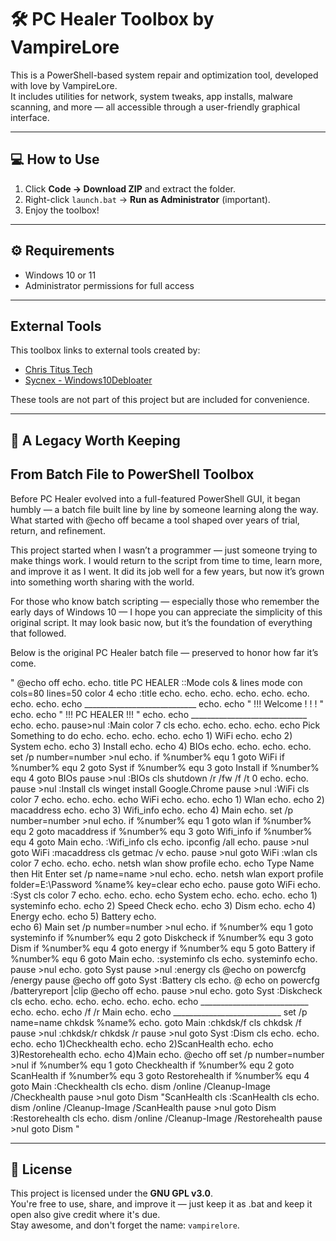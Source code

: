 # 🛠️ PC Healer Toolbox by VampireLore

This is a PowerShell-based system repair and optimization tool, developed with love by VampireLore.  
It includes utilities for network, system tweaks, app installs, malware scanning, and more — all accessible through a user-friendly graphical interface.

---




## 💻 How to Use

1. Click **Code → Download ZIP** and extract the folder.
2. Right-click `launch.bat` → **Run as Administrator** (important).
3. Enjoy the toolbox!

---

## ⚙️ Requirements

- Windows 10 or 11
- Administrator permissions for full access

---

## External Tools

This toolbox links to external tools created by:

- [Chris Titus Tech](https://github.com/ChrisTitusTech/winutil)
- [Sycnex - Windows10Debloater](https://github.com/Sycnex/Windows10Debloater)

These tools are not part of this project but are included for convenience.

---

## 🧾 A Legacy Worth Keeping
## From Batch File to PowerShell Toolbox

Before PC Healer evolved into a full-featured PowerShell GUI, it began humbly — a batch file built line by line by someone learning along the way. What started with @echo off became a tool shaped over years of trial, return, and refinement.

This project started when I wasn’t a programmer — just someone trying to make things work. I would return to the script from time to time, learn more, and improve it as I went. It did its job well for a few years, but now it’s grown into something worth sharing with the world.

For those who know batch scripting — especially those who remember the early days of Windows 10 — I hope you can appreciate the simplicity of this original script. It may look basic now, but it’s the foundation of everything that followed.

Below is the original PC Healer batch file — preserved to honor how far it’s come.

" @echo off
echo.
echo.
title PC HEALER
::Mode cols & lines
mode con cols=80 lines=50
color 4
echo
:title
echo.
echo.
echo.
echo.
echo.
echo.
echo.
echo.
echo                                ____________________________
echo. 
echo                                 "  !!!  Welcome  ! ! ! "
echo.
echo                                 "  !!!  PC HEALER !!!  "
echo.
echo                               _____________________________
echo.
echo.
pause>nul
:Main
color 7
cls
echo.
echo.
echo.
echo.
echo                                   Pick Something to do
echo.
echo.
echo.
echo.
echo                                     1) WiFi
echo.
echo                                     2) System
echo.
echo                                     3) Install
echo.
echo                                     4) BIOs
echo.
echo.
echo.
echo.
set /p number=number >nul
echo.
if %number% equ 1 goto WiFi
if %number% equ 2 goto Syst
if %number% equ 3 goto Install
if %number% equ 4 goto BIOs
pause >nul
:BIOs
cls
shutdown /r /fw /f /t 0
echo.
echo.
pause >nul
:Install
cls
winget install Google.Chrome
pause >nul
:WiFi
cls 
color 7
echo.
echo.
echo.
echo                                                  WiFi
echo.
echo.
echo                                              1) Wlan
echo.
echo                                              2) macaddress
echo.
echo                                              3) Wifi_info 
echo.
echo                                              4) Main
echo.
set /p number=number >nul
echo.
if %number% equ 1 goto wlan
if %number% equ 2 goto macaddress
if %number% equ 3 goto Wifi_info
if %number% equ 4 goto Main
echo.
:Wifi_info
cls
echo.
ipconfig /all
echo.
pause >nul
goto WiFi
:macaddress
cls
getmac /v
echo.
pause >nul
goto WiFi
:wlan
cls
color 7
echo.
echo.
echo.
netsh wlan show profile
echo.
echo                            Type Name then Hit Enter
set /p name=name >nul 
echo.
echo.
netsh wlan export profile folder=E:\Password %name% key=clear
echo
echo.
pause
goto WiFi
echo.
:Syst
cls
color 7
echo.
echo.
echo.
echo                                         System
echo.
echo.
echo.
echo                                       1) systeminfo
echo.
echo                                       2) Speed Check
echo.
echo                                       3) Dism
echo.
echo                                       4) Energy
echo.
echo                                       5) Battery
echo.                            
echo                                       6) Main
set /p number=number >nul
echo.
if %number% equ 1 goto systeminfo
if %number% equ 2 goto Diskcheck
if %number% equ 3 goto Dism
if %number% equ 4 goto energy
if %number% equ 5 goto Battery
if %number% equ 6 goto Main
echo.
:systeminfo
cls
echo.
systeminfo
echo.
pause >nul
echo.
goto Syst
pause >nul
:energy
cls
@echo on
powercfg /energy
pause
@echo off
goto Syst
:Battery
cls
echo.
@ echo on
powercfg /batteryreport |clip
@echo off
echo.
pause >nul
echo.
goto Syst
:Diskcheck
cls
echo.
echo.
echo.
echo.
echo.
echo.
echo                                        ___________________________
echo.
echo.
echo                                              /f   /r  Main
echo.
echo                                        ___________________________
set /p name=name
chkdsk %name%
echo.
goto Main
:chkdsk/f
cls
chkdsk /f
pause >nul
:chkdsk/r
chkdsk /r
pause >nul
goto Syst
:Dism
cls
echo.
echo.
echo.
echo                                            1)Checkhealth
echo.
echo                                            2)ScanHealth
echo.
echo                                            3)Restorehealth
echo.
echo                                            4)Main
echo.
@echo off
set /p number=number >nul
if %number% equ 1 goto Checkhealth
if %number% equ 2 goto ScanHealth
if %number% equ 3 goto Restorehealth
if %number% equ 4 goto Main
:Checkhealth
cls
echo.
dism /online /Cleanup-Image /Checkhealth
pause >nul
goto Dism
"ScanHealth
cls
:ScanHealth
cls
echo.
dism /online /Cleanup-Image /ScanHealth
pause >nul
goto Dism
:Restorehealth
cls
echo.
dism /online /Cleanup-Image /Restorehealth
pause >nul
goto Dism "

---


## 📝 License

This project is licensed under the **GNU GPL v3.0**.  
You're free to use, share, and improve it — just keep it as .bat and keep it open also give credit where it's due.  
Stay awesome, and don't forget the name: `vampirelore`.

